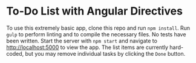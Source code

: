 # To-Do List with Angular Directives

To use this extremely basic app, clone this repo and run `npm install`. Run `gulp` to perform linting and to compile the necessary files. No tests have been written. Start the server with `npm start` and navigate to <http://localhost:5000> to view the app. The list items are currently hard-coded, but you may remove individual tasks by clicking the `Done` button.
